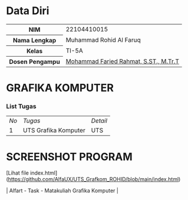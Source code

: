 # Data Diri

<table>
  <tr>
    <th>NIM</th>
    <td>22104410015</td>
  </tr>
  <tr>
    <th>Nama Lengkap</th>
    <td>Muhammad Rohid Al Faruq</td>
  </tr>
  <tr>
    <th>Kelas</th>
    <td>TI-5A</td>
  </tr>
  <tr>
    <th>Dosen Pengampu</th>
    <td><a href="https://github.com/link">Mohammad Faried Rahmat, S.ST., M.Tr.T</a></td>
  </tr>
</table>

# GRAFIKA KOMPUTER
### List Tugas
|  |  |  |
|--|--|--|
|*No*| *Tugas* | *Detail* |
| 1 | UTS Grafika Komputer | UTS |

# SCREENSHOT PROGRAM
[Lihat file index.html] (https://github.com/AlfaUX/UTS_Grafkom_ROHID/blob/main/index.html)

| Alfart - Task - Matakuliah Grafika Komputer |
